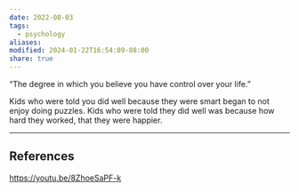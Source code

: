 ```yaml
---
date: 2022-08-03
tags:
  - psychology
aliases: 
modified: 2024-01-22T16:54:09-08:00
share: true
---
```

“The degree in which you believe you have control over your life.”

Kids who were told you did well because they were smart began to not enjoy doing puzzles. Kids who were told they did well was because how hard they worked, that they were happier.
***
## References
https://youtu.be/8ZhoeSaPF-k